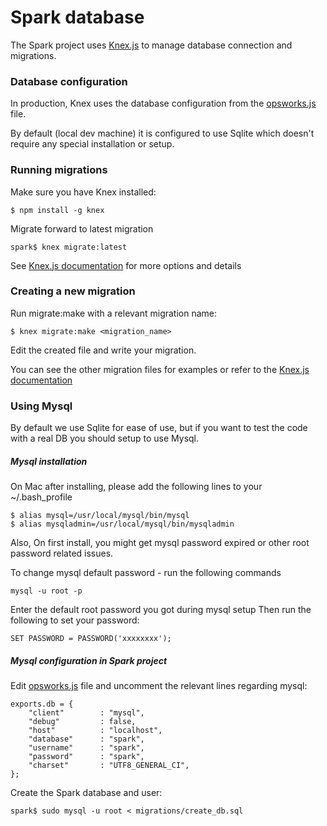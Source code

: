 # Spark database

The Spark project uses [Knex.js](http://knexjs.org/) to manage database connection and migrations.

### Database configuration

In production, Knex uses the database configuration from the [opsworks.js](/opsworks.js) file.

By default (local dev machine) it is configured to use Sqlite which doesn't require any special installation or setup.

### Running migrations

Make sure you have Knex installed:

```
$ npm install -g knex
```

Migrate forward to latest migration

```
spark$ knex migrate:latest
```

See [Knex.js documentation](http://knexjs.org/#Migrations-CLI) for more options and details

### Creating a new migration

Run migrate:make with a relevant migration name:

```
$ knex migrate:make <migration_name>
```

Edit the created file and write your migration.

You can see the other migration files for examples or refer to the [Knex.js documentation](http://knexjs.org/#Schema)

### Using Mysql

By default we use Sqlite for ease of use, but if you want to test the code with a real DB you should setup to use Mysql.

##### Mysql installation

On Mac after installing, please add the following lines to your ~/.bash_profile
```
$ alias mysql=/usr/local/mysql/bin/mysql
$ alias mysqladmin=/usr/local/mysql/bin/mysqladmin
```

Also, On first install, you might get mysql password expired or other root password related issues.

To change mysql default password - run the following commands
```
mysql -u root -p
```
Enter the default root password you got during mysql setup
Then run the following to set your password:
```
SET PASSWORD = PASSWORD('xxxxxxxx');
```

##### Mysql configuration in Spark project

Edit [opsworks.js](/opsworks.js) file and uncomment the relevant lines regarding mysql:

```
exports.db = {
    "client"        : "mysql",
    "debug"         : false,
    "host"          : "localhost",
    "database"      : "spark",
    "username"      : "spark",
    "password"      : "spark",
    "charset"       : "UTF8_GENERAL_CI",
};
```

Create the Spark database and user:

```
spark$ sudo mysql -u root < migrations/create_db.sql
```
